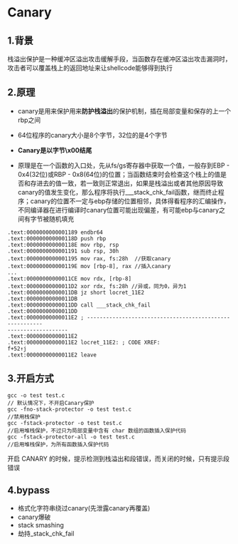 # Canary



## 1.背景

栈溢出保护是一种缓冲区溢出攻击缓解手段，当函数存在缓冲区溢出攻击漏洞时，攻击者可以覆盖栈上的返回地址来让shellcode能够得到执行



## 2.原理

* canary是用来保护用来**防护栈溢出**的保护机制，插在局部变量和保存的上一个rbp之间

* 64位程序的canary大小是8个字节，32位的是4个字节
* **Canary是以字节\x00结尾**
* 原理是在一个函数的入口处，先从fs/gs寄存器中获取一个值，一般存到EBP - 0x4(32位)或RBP - 0x8(64位)的位置；当函数结束时会检查这个栈上的值是否和存进去的值一致，若一致则正常退出，如果是栈溢出或者其他原因导致canary的值发生变化，那么程序将执行___stack_chk_fail函数，继而终止程序；canary的位置不一定与ebp存储的位置相邻，具体得看程序的汇编操作，不同编译器在进行编译时canary位置可能出现偏差，有可能ebp与canary之间有字节被随机填充

```
.text:0000000000001189 endbr64
.text:000000000000118D push rbp
.text:000000000000118E mov rbp, rsp
.text:0000000000001191 sub rsp, 30h
.text:0000000000001195 mov rax, fs:28h  //获取canary
.text:000000000000119E mov [rbp-8], rax //插入canary
...
.text:00000000000011CE mov rdx, [rbp-8]
.text:00000000000011D2 xor rdx, fs:28h //异或，同为0，异为1
.text:00000000000011DB jz short locret_11E2
.text:00000000000011DB
.text:00000000000011DD call ___stack_chk_fail
.text:00000000000011DD
.text:00000000000011E2 ; --------------------------------------------------------
-------------------
.text:00000000000011E2
.text:00000000000011E2 locret_11E2: ; CODE XREF:
f+52↑j
.text:00000000000011E2 leave
```



## 3.开启方式

```shell
gcc -o test test.c						
// 默认情况下，不开启Canary保护
gcc -fno-stack-protector -o test test.c  
//禁用栈保护
gcc -fstack-protector -o test test.c   
//启用堆栈保护，不过只为局部变量中含有 char 数组的函数插入保护代码
gcc -fstack-protector-all -o test test.c 
//启用堆栈保护，为所有函数插入保护代码
```

开启 CANARY 的时候，提示检测到栈溢出和段错误，而关闭的时候，只有提示段错误

## 4.bypass

* 格式化字符串绕过canary(先泄露canary再覆盖)
* canary爆破
* stack smashing
* 劫持_stack_chk_fail







